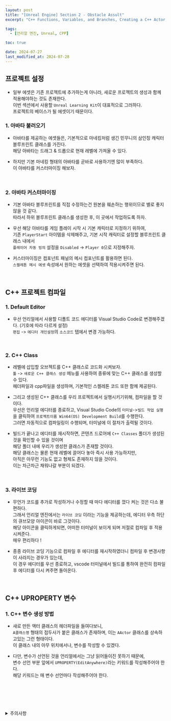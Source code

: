 ```yaml
---
layout: post
title: "[Unreal Engine] Section 2 - Obstacle Assult"
excerpt: "C++ Functions, Variables, and Branches, Creating a C++ Actor, C++ Code Structure, C++ Compilation and Live Coding, Linking Blueprint to C++, Setting our own custom character class"

tags:
  - [언리얼 엔진, Unreal, CPP]

toc: true

date: 2024-07-27
last_modified_at: 2024-07-28
---
```

## 프로젝트 설정
- 일부 에셋은 기존 프로젝트에 추가하는게 아니라, 새로운 프로젝트의 생성과 함께 적용해야하는 것도 존재한다.  
이번 섹션에서 사용할 `Unreal Learning Kit`이 대표적으로 그러하다.  
프로젝트의 베이스가 될 에셋이기 때문이다.  

### 1. 아바타 불러오기
- 아바타를 제공하는 에셋들은, 기본적으로 마네킹처럼 생긴 민무니의 삼인칭 캐릭터 블루프린트 클래스를 가진다.  
해당 아바타는 드래그 & 드롭으로 현재 레벨에 가져올 수 있다.  

- 하지만 기본 마네킹 형태의 아바타를 곧바로 사용하기엔 많이 부족하다.  
이 아바타를 커스터마이징 해보자.  

<br>

### 2. 아바타 커스터마이징
- 기본 아바타 블루프린트를 직접 수정하는건 원본을 훼손하는 행위이므로 별로 좋지 않을 것 같다.  
따라서 하위 블루프린트 클래스를 생성한 후, 이 곳에서 작업하도록 하자.  

- 우선 해당 아바타를 게임 플레이 시작 시 기본 캐릭터로 지정하기 위하여,  
기존 `PlayerStart` 아이템을 삭제해주고, 기본 시작 캐릭터로 설정할 블루프린트 클래스 내에서  
`플레이어 자동 빙의` 설정을 `Disabled` -> `Player 0`으로 지정해주자.  

- 커스터마이징은 컴포넌트 패널의 메시 컴포넌트를 활용하면 된다.  
`스켈레톤 메시 에셋` 속성에서 원하는 에셋을 선택하여 적용시켜주면 된다.  

<br>

## C++ 프로젝트 컴파일
### 1. Default Editor
- 우선 언리얼에서 사용할 디폴트 코드 에디터를 Visual Studio Code로 변경해주겠다. (기호에 따라 다르게 설정)  
`편집` -> `에디터 개인설정`의 `소스코드` 탭에서 변경 가능하다.  

<br>

### 2. C++ Class
- 레벨에 삽입할 오브젝트를 C++ 클래스로 코드화 시켜보자.  
`툴` -> `새로운 C++ 클래스 생성` 메뉴를 사용하여 종류에 맞는 C++ 클래스를 생성할 수 있다.  
헤더파일과 cpp파일을 생성하며, 기본적인 스켈레톤 코드 또한 함께 제공된다.  

- 그리고 생성된 C++ 클래스를 우리 프로젝트에서 실행시키기위해, 컴파일을 할 것이다.  
우선은 언리얼 에디터를 종료하고, Visual Studio Code의 `터미널`->`빌드 작업 실행`을 클릭하여 `프로젝트이름 Win64(OS) Development Build`를 수행한다.  
그러면 자동적으로 컴파일링이 수행되며, 터미널에 이 절차가 출력될 것이다.  

- 빌드가 끝나고 에디터를 재시작하면, 콘텐츠 드로어에 `C++ Classes` 폴더가 생성된 것을 확인할 수 있을 것이며  
해당 폴더 내에 우리가 생성한 클래스가 존재할 것이다.  
해당 클래스는 물론 현재 레벨에 끌어다 놓아 즉시 사용 가능하지만,  
아직은 아무런 기능도 없고 형체도 존재하지 않을 것이다.  
이는 차근차근 채워나갈 부분이 되겠다.  

<br>

### 3. 라이브 코딩
- 무언가 코드를 추가로 작성하거나 수정할 때 마다 에디터를 껐다 켜는 것은 다소 불편하다.  
그래서 언리얼 엔진에서는 `라이브 코딩` 이라는 기능을 제공하는데, 에디터 우측 하단의 큐브모양 아이콘이 바로 그것이다.  
해당 아이콘을 클릭하게되면, 어떠한 터미널이 보이게 되며 저절로 컴파일 후 적용시켜준다.  
매우 편리하다 !

- 종종 라이브 코딩 기능으로 컴파일 후 에디터를 재시작하였더니 컴파일 후 변경사항이 사라지는 경우가 있는데,  
이 경우 에디터를 우선 종료하고, vscode 터미널에서 빌드를 통하여 완전히 컴파일 후 에디터를 다시 켜주면 돌아온다.  

<br>

## C++ UPROPERTY 변수
### 1. C++ 변수 생성 방법
- 새로 만든 액터 클래스의 헤더파일을 들여다보니,  
`A클래스명` 형태의 접두사가 붙은 클래스가 존재하며, 이는 `AActor` 클래스를 상속하고있는 그런 형태이다.  
이 클래스 내의 아무 위치에서나, 변수를 작성할 수 있겠다.  

- 다만, 변수가 선언된 것을 언리얼에서는 그냥 읽어들이진 못하기 때문에,  
변수 선언 부분 앞에서 `UPROPERTY(EditAnywhere)`라는 키워드를 작성해주어야 한다.  
해당 키워드는 매 변수 선언마다 작성해주어야 한다.  

<br>


<br>
<br>
<br>
<br>
<details>
<summary>주의사항</summary>
<div markdown="1">

이 포스팅은 Udemy에서 제공한  
*Unreal Engine 5 C++ 개발자: C++ 학습하고 비디오 게임 제작하기*  
강좌를 바탕으로 작성되었습니다.  

</div>
</details> 